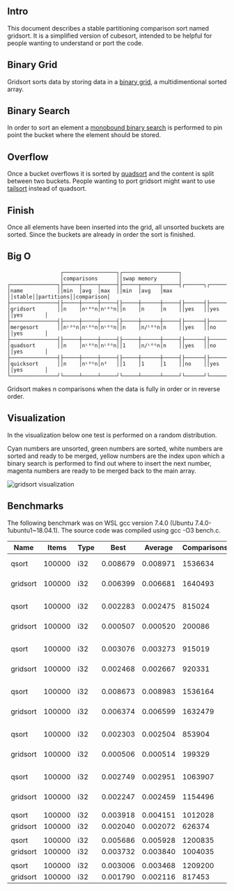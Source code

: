 Intro
-----
This document describes a stable partitioning comparison sort named gridsort. It is a simplified version of cubesort, intended to be helpful for people wanting to understand or port the code.

Binary Grid
-----------
Gridsort sorts data by storing data in a [binary grid](https://github.com/scandum/binary_cube), a multidimentional sorted array.

Binary Search
-------------
In order to sort an element a [monobound binary search](https://github.com/scandum/binary_search) is performed to pin point the bucket where the element should be stored.

Overflow
--------
Once a bucket overflows it is sorted by [quadsort](https://github.com/scandum/quadsort) and the content is split between two buckets. People wanting to port gridsort might want to use [tailsort](https://github.com/scandum/quadsort) instead of quadsort.

Finish
------
Once all elements have been inserted into the grid, all unsorted buckets are sorted. Since the buckets are already in order the sort is finished.

Big O
-----
```cobol
                 ┌─────────────────┐┌──────────────────┐
                 │comparisons      ││swap memory       │
┌───────────────┐├─────┬─────┬─────┤├─────┬──────┬─────┤┌──────┐┌──────────┐┌──────────┐
│name           ││min  │avg  │max  ││min  │avg   │max  ││stable││partitions││comparison│
├───────────────┤├─────┼─────┼─────┤├─────┼──────┼─────┤├──────┤├──────────┤├──────────┤
│gridsort       ││n    │nᴸᴼᴳn│nᴸᴼᴳn││n    │n     │n    ││yes   ││yes       ││yes       │
├───────────────┤├─────┼─────┼─────┤├─────┼──────┼─────┤├──────┤├──────────┤├──────────┤
│mergesort      ││nᴸᴼᴳn│nᴸᴼᴳn│nᴸᴼᴳn││n    │n/ᴸᴼᴳn│n    ││yes   ││no        ││yes       │
├───────────────┤├─────┼─────┼─────┤├─────┼──────┼─────┤├──────┤├──────────┤├──────────┤
│quadsort       ││n    │nᴸᴼᴳn│nᴸᴼᴳn││1    │n/ᴸᴼᴳn│n    ││yes   ││no        ││yes       │
├───────────────┤├─────┼─────┼─────┤├─────┼──────┼─────┤├──────┤├──────────┤├──────────┤
│quicksort      ││n    │nᴸᴼᴳn│n²   ││1    │1     │1    ││no    ││yes       ││yes       │
└───────────────┘└─────┴─────┴─────┘└─────┴──────┴─────┘└──────┘└──────────┘└──────────┘
```

Gridsort makes n comparisons when the data is fully in order or in reverse order.

Visualization
-------------

In the visualization below one test is performed on a random distribution.

Cyan numbers are unsorted, green numbers are sorted, white numbers are sorted and ready to be
merged, yellow numbers are the index upon which a binary search is performed to find out where
to insert the next number, magenta numbers are ready to be merged back to the main array.

![gridsort visualization](https://github.com/scandum/gridsort/blob/main/gridsort.gif)

Benchmarks
----------
The following benchmark was on WSL gcc version 7.4.0 (Ubuntu 7.4.0-1ubuntu1~18.04.1).
The source code was compiled using gcc -O3 bench.c.

|      Name |    Items | Type |     Best |  Average | Comparisons |     Distribution |
| --------- | -------- | ---- | -------- | -------- | ----------- | ---------------- |
|     qsort |   100000 |  i32 | 0.008679 | 0.008971 |     1536634 |     random order |
|  gridsort |   100000 |  i32 | 0.006399 | 0.006681 |     1640493 |     random order |
|           |          |      |          |          |             |                  |
|     qsort |   100000 |  i32 | 0.002283 | 0.002475 |      815024 |  ascending order |
|  gridsort |   100000 |  i32 | 0.000507 | 0.000520 |      200086 |  ascending order |
|           |          |      |          |          |             |                  |
|     qsort |   100000 |  i32 | 0.003076 | 0.003273 |      915019 |    ascending saw |
|  gridsort |   100000 |  i32 | 0.002468 | 0.002667 |      920331 |    ascending saw |
|           |          |      |          |          |             |                  |
|     qsort |   100000 |  i32 | 0.008673 | 0.008983 |     1536164 |    generic order |
|  gridsort |   100000 |  i32 | 0.006374 | 0.006599 |     1632479 |    generic order |
|           |          |      |          |          |             |                  |
|     qsort |   100000 |  i32 | 0.002303 | 0.002504 |      853904 | descending order |
|  gridsort |   100000 |  i32 | 0.000506 | 0.000514 |      199329 | descending order |
|           |          |      |          |          |             |                  |
|     qsort |   100000 |  i32 | 0.002749 | 0.002951 |     1063907 |   descending saw |
|  gridsort |   100000 |  i32 | 0.002247 | 0.002459 |     1154496 |   descending saw |
|           |          |      |          |          |             |                  |
|     qsort |   100000 |  i32 | 0.003918 | 0.004151 |     1012028 |      random tail |
|  gridsort |   100000 |  i32 | 0.002040 | 0.002072 |      626374 |      random tail |
|           |          |      |          |          |             |                  |
|     qsort |   100000 |  i32 | 0.005686 | 0.005928 |     1200835 |      random half |
|  gridsort |   100000 |  i32 | 0.003732 | 0.003840 |     1004035 |      random half |
|           |          |      |          |          |             |                  |
|     qsort |   100000 |  i32 | 0.003006 | 0.003468 |     1209200 |           stable |
|  gridsort |   100000 |  i32 | 0.001790 | 0.002116 |      817453 |           stable |

